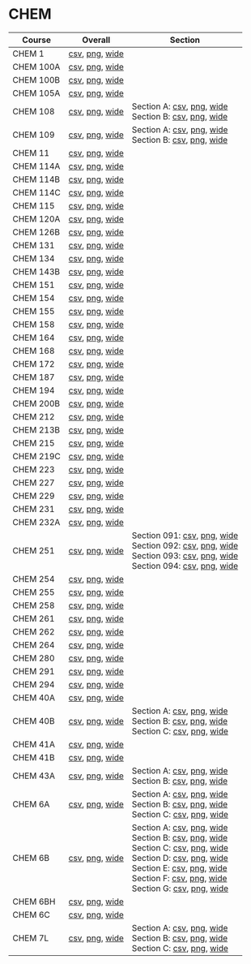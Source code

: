# CHEM

| Course | Overall | Section |
| ------ | ------- | ------- |
| CHEM 1 | [csv](https://github.com/UCSD-Historical-Enrollment-Data/2024Winter/blob/main/overall/CHEM%201.csv), [png](https://raw.githubusercontent.com/UCSD-Historical-Enrollment-Data/2024Winter/main/plot_overall/CHEM%201.png), [wide](https://raw.githubusercontent.com/UCSD-Historical-Enrollment-Data/2024Winter/main/plot_overall_wide/CHEM%201.png) |  |
| CHEM 100A | [csv](https://github.com/UCSD-Historical-Enrollment-Data/2024Winter/blob/main/overall/CHEM%20100A.csv), [png](https://raw.githubusercontent.com/UCSD-Historical-Enrollment-Data/2024Winter/main/plot_overall/CHEM%20100A.png), [wide](https://raw.githubusercontent.com/UCSD-Historical-Enrollment-Data/2024Winter/main/plot_overall_wide/CHEM%20100A.png) |  |
| CHEM 100B | [csv](https://github.com/UCSD-Historical-Enrollment-Data/2024Winter/blob/main/overall/CHEM%20100B.csv), [png](https://raw.githubusercontent.com/UCSD-Historical-Enrollment-Data/2024Winter/main/plot_overall/CHEM%20100B.png), [wide](https://raw.githubusercontent.com/UCSD-Historical-Enrollment-Data/2024Winter/main/plot_overall_wide/CHEM%20100B.png) |  |
| CHEM 105A | [csv](https://github.com/UCSD-Historical-Enrollment-Data/2024Winter/blob/main/overall/CHEM%20105A.csv), [png](https://raw.githubusercontent.com/UCSD-Historical-Enrollment-Data/2024Winter/main/plot_overall/CHEM%20105A.png), [wide](https://raw.githubusercontent.com/UCSD-Historical-Enrollment-Data/2024Winter/main/plot_overall_wide/CHEM%20105A.png) |  |
| CHEM 108 | [csv](https://github.com/UCSD-Historical-Enrollment-Data/2024Winter/blob/main/overall/CHEM%20108.csv), [png](https://raw.githubusercontent.com/UCSD-Historical-Enrollment-Data/2024Winter/main/plot_overall/CHEM%20108.png), [wide](https://raw.githubusercontent.com/UCSD-Historical-Enrollment-Data/2024Winter/main/plot_overall_wide/CHEM%20108.png) | Section A: [csv](https://github.com/UCSD-Historical-Enrollment-Data/2024Winter/blob/main/section/CHEM%20108_A.csv), [png](https://raw.githubusercontent.com/UCSD-Historical-Enrollment-Data/2024Winter/main/plot_section/CHEM%20108_A.png), [wide](https://raw.githubusercontent.com/UCSD-Historical-Enrollment-Data/2024Winter/main/plot_section_wide/CHEM%20108_A.png)<br>Section B: [csv](https://github.com/UCSD-Historical-Enrollment-Data/2024Winter/blob/main/section/CHEM%20108_B.csv), [png](https://raw.githubusercontent.com/UCSD-Historical-Enrollment-Data/2024Winter/main/plot_section/CHEM%20108_B.png), [wide](https://raw.githubusercontent.com/UCSD-Historical-Enrollment-Data/2024Winter/main/plot_section_wide/CHEM%20108_B.png) |
| CHEM 109 | [csv](https://github.com/UCSD-Historical-Enrollment-Data/2024Winter/blob/main/overall/CHEM%20109.csv), [png](https://raw.githubusercontent.com/UCSD-Historical-Enrollment-Data/2024Winter/main/plot_overall/CHEM%20109.png), [wide](https://raw.githubusercontent.com/UCSD-Historical-Enrollment-Data/2024Winter/main/plot_overall_wide/CHEM%20109.png) | Section A: [csv](https://github.com/UCSD-Historical-Enrollment-Data/2024Winter/blob/main/section/CHEM%20109_A.csv), [png](https://raw.githubusercontent.com/UCSD-Historical-Enrollment-Data/2024Winter/main/plot_section/CHEM%20109_A.png), [wide](https://raw.githubusercontent.com/UCSD-Historical-Enrollment-Data/2024Winter/main/plot_section_wide/CHEM%20109_A.png)<br>Section B: [csv](https://github.com/UCSD-Historical-Enrollment-Data/2024Winter/blob/main/section/CHEM%20109_B.csv), [png](https://raw.githubusercontent.com/UCSD-Historical-Enrollment-Data/2024Winter/main/plot_section/CHEM%20109_B.png), [wide](https://raw.githubusercontent.com/UCSD-Historical-Enrollment-Data/2024Winter/main/plot_section_wide/CHEM%20109_B.png) |
| CHEM 11 | [csv](https://github.com/UCSD-Historical-Enrollment-Data/2024Winter/blob/main/overall/CHEM%2011.csv), [png](https://raw.githubusercontent.com/UCSD-Historical-Enrollment-Data/2024Winter/main/plot_overall/CHEM%2011.png), [wide](https://raw.githubusercontent.com/UCSD-Historical-Enrollment-Data/2024Winter/main/plot_overall_wide/CHEM%2011.png) |  |
| CHEM 114A | [csv](https://github.com/UCSD-Historical-Enrollment-Data/2024Winter/blob/main/overall/CHEM%20114A.csv), [png](https://raw.githubusercontent.com/UCSD-Historical-Enrollment-Data/2024Winter/main/plot_overall/CHEM%20114A.png), [wide](https://raw.githubusercontent.com/UCSD-Historical-Enrollment-Data/2024Winter/main/plot_overall_wide/CHEM%20114A.png) |  |
| CHEM 114B | [csv](https://github.com/UCSD-Historical-Enrollment-Data/2024Winter/blob/main/overall/CHEM%20114B.csv), [png](https://raw.githubusercontent.com/UCSD-Historical-Enrollment-Data/2024Winter/main/plot_overall/CHEM%20114B.png), [wide](https://raw.githubusercontent.com/UCSD-Historical-Enrollment-Data/2024Winter/main/plot_overall_wide/CHEM%20114B.png) |  |
| CHEM 114C | [csv](https://github.com/UCSD-Historical-Enrollment-Data/2024Winter/blob/main/overall/CHEM%20114C.csv), [png](https://raw.githubusercontent.com/UCSD-Historical-Enrollment-Data/2024Winter/main/plot_overall/CHEM%20114C.png), [wide](https://raw.githubusercontent.com/UCSD-Historical-Enrollment-Data/2024Winter/main/plot_overall_wide/CHEM%20114C.png) |  |
| CHEM 115 | [csv](https://github.com/UCSD-Historical-Enrollment-Data/2024Winter/blob/main/overall/CHEM%20115.csv), [png](https://raw.githubusercontent.com/UCSD-Historical-Enrollment-Data/2024Winter/main/plot_overall/CHEM%20115.png), [wide](https://raw.githubusercontent.com/UCSD-Historical-Enrollment-Data/2024Winter/main/plot_overall_wide/CHEM%20115.png) |  |
| CHEM 120A | [csv](https://github.com/UCSD-Historical-Enrollment-Data/2024Winter/blob/main/overall/CHEM%20120A.csv), [png](https://raw.githubusercontent.com/UCSD-Historical-Enrollment-Data/2024Winter/main/plot_overall/CHEM%20120A.png), [wide](https://raw.githubusercontent.com/UCSD-Historical-Enrollment-Data/2024Winter/main/plot_overall_wide/CHEM%20120A.png) |  |
| CHEM 126B | [csv](https://github.com/UCSD-Historical-Enrollment-Data/2024Winter/blob/main/overall/CHEM%20126B.csv), [png](https://raw.githubusercontent.com/UCSD-Historical-Enrollment-Data/2024Winter/main/plot_overall/CHEM%20126B.png), [wide](https://raw.githubusercontent.com/UCSD-Historical-Enrollment-Data/2024Winter/main/plot_overall_wide/CHEM%20126B.png) |  |
| CHEM 131 | [csv](https://github.com/UCSD-Historical-Enrollment-Data/2024Winter/blob/main/overall/CHEM%20131.csv), [png](https://raw.githubusercontent.com/UCSD-Historical-Enrollment-Data/2024Winter/main/plot_overall/CHEM%20131.png), [wide](https://raw.githubusercontent.com/UCSD-Historical-Enrollment-Data/2024Winter/main/plot_overall_wide/CHEM%20131.png) |  |
| CHEM 134 | [csv](https://github.com/UCSD-Historical-Enrollment-Data/2024Winter/blob/main/overall/CHEM%20134.csv), [png](https://raw.githubusercontent.com/UCSD-Historical-Enrollment-Data/2024Winter/main/plot_overall/CHEM%20134.png), [wide](https://raw.githubusercontent.com/UCSD-Historical-Enrollment-Data/2024Winter/main/plot_overall_wide/CHEM%20134.png) |  |
| CHEM 143B | [csv](https://github.com/UCSD-Historical-Enrollment-Data/2024Winter/blob/main/overall/CHEM%20143B.csv), [png](https://raw.githubusercontent.com/UCSD-Historical-Enrollment-Data/2024Winter/main/plot_overall/CHEM%20143B.png), [wide](https://raw.githubusercontent.com/UCSD-Historical-Enrollment-Data/2024Winter/main/plot_overall_wide/CHEM%20143B.png) |  |
| CHEM 151 | [csv](https://github.com/UCSD-Historical-Enrollment-Data/2024Winter/blob/main/overall/CHEM%20151.csv), [png](https://raw.githubusercontent.com/UCSD-Historical-Enrollment-Data/2024Winter/main/plot_overall/CHEM%20151.png), [wide](https://raw.githubusercontent.com/UCSD-Historical-Enrollment-Data/2024Winter/main/plot_overall_wide/CHEM%20151.png) |  |
| CHEM 154 | [csv](https://github.com/UCSD-Historical-Enrollment-Data/2024Winter/blob/main/overall/CHEM%20154.csv), [png](https://raw.githubusercontent.com/UCSD-Historical-Enrollment-Data/2024Winter/main/plot_overall/CHEM%20154.png), [wide](https://raw.githubusercontent.com/UCSD-Historical-Enrollment-Data/2024Winter/main/plot_overall_wide/CHEM%20154.png) |  |
| CHEM 155 | [csv](https://github.com/UCSD-Historical-Enrollment-Data/2024Winter/blob/main/overall/CHEM%20155.csv), [png](https://raw.githubusercontent.com/UCSD-Historical-Enrollment-Data/2024Winter/main/plot_overall/CHEM%20155.png), [wide](https://raw.githubusercontent.com/UCSD-Historical-Enrollment-Data/2024Winter/main/plot_overall_wide/CHEM%20155.png) |  |
| CHEM 158 | [csv](https://github.com/UCSD-Historical-Enrollment-Data/2024Winter/blob/main/overall/CHEM%20158.csv), [png](https://raw.githubusercontent.com/UCSD-Historical-Enrollment-Data/2024Winter/main/plot_overall/CHEM%20158.png), [wide](https://raw.githubusercontent.com/UCSD-Historical-Enrollment-Data/2024Winter/main/plot_overall_wide/CHEM%20158.png) |  |
| CHEM 164 | [csv](https://github.com/UCSD-Historical-Enrollment-Data/2024Winter/blob/main/overall/CHEM%20164.csv), [png](https://raw.githubusercontent.com/UCSD-Historical-Enrollment-Data/2024Winter/main/plot_overall/CHEM%20164.png), [wide](https://raw.githubusercontent.com/UCSD-Historical-Enrollment-Data/2024Winter/main/plot_overall_wide/CHEM%20164.png) |  |
| CHEM 168 | [csv](https://github.com/UCSD-Historical-Enrollment-Data/2024Winter/blob/main/overall/CHEM%20168.csv), [png](https://raw.githubusercontent.com/UCSD-Historical-Enrollment-Data/2024Winter/main/plot_overall/CHEM%20168.png), [wide](https://raw.githubusercontent.com/UCSD-Historical-Enrollment-Data/2024Winter/main/plot_overall_wide/CHEM%20168.png) |  |
| CHEM 172 | [csv](https://github.com/UCSD-Historical-Enrollment-Data/2024Winter/blob/main/overall/CHEM%20172.csv), [png](https://raw.githubusercontent.com/UCSD-Historical-Enrollment-Data/2024Winter/main/plot_overall/CHEM%20172.png), [wide](https://raw.githubusercontent.com/UCSD-Historical-Enrollment-Data/2024Winter/main/plot_overall_wide/CHEM%20172.png) |  |
| CHEM 187 | [csv](https://github.com/UCSD-Historical-Enrollment-Data/2024Winter/blob/main/overall/CHEM%20187.csv), [png](https://raw.githubusercontent.com/UCSD-Historical-Enrollment-Data/2024Winter/main/plot_overall/CHEM%20187.png), [wide](https://raw.githubusercontent.com/UCSD-Historical-Enrollment-Data/2024Winter/main/plot_overall_wide/CHEM%20187.png) |  |
| CHEM 194 | [csv](https://github.com/UCSD-Historical-Enrollment-Data/2024Winter/blob/main/overall/CHEM%20194.csv), [png](https://raw.githubusercontent.com/UCSD-Historical-Enrollment-Data/2024Winter/main/plot_overall/CHEM%20194.png), [wide](https://raw.githubusercontent.com/UCSD-Historical-Enrollment-Data/2024Winter/main/plot_overall_wide/CHEM%20194.png) |  |
| CHEM 200B | [csv](https://github.com/UCSD-Historical-Enrollment-Data/2024Winter/blob/main/overall/CHEM%20200B.csv), [png](https://raw.githubusercontent.com/UCSD-Historical-Enrollment-Data/2024Winter/main/plot_overall/CHEM%20200B.png), [wide](https://raw.githubusercontent.com/UCSD-Historical-Enrollment-Data/2024Winter/main/plot_overall_wide/CHEM%20200B.png) |  |
| CHEM 212 | [csv](https://github.com/UCSD-Historical-Enrollment-Data/2024Winter/blob/main/overall/CHEM%20212.csv), [png](https://raw.githubusercontent.com/UCSD-Historical-Enrollment-Data/2024Winter/main/plot_overall/CHEM%20212.png), [wide](https://raw.githubusercontent.com/UCSD-Historical-Enrollment-Data/2024Winter/main/plot_overall_wide/CHEM%20212.png) |  |
| CHEM 213B | [csv](https://github.com/UCSD-Historical-Enrollment-Data/2024Winter/blob/main/overall/CHEM%20213B.csv), [png](https://raw.githubusercontent.com/UCSD-Historical-Enrollment-Data/2024Winter/main/plot_overall/CHEM%20213B.png), [wide](https://raw.githubusercontent.com/UCSD-Historical-Enrollment-Data/2024Winter/main/plot_overall_wide/CHEM%20213B.png) |  |
| CHEM 215 | [csv](https://github.com/UCSD-Historical-Enrollment-Data/2024Winter/blob/main/overall/CHEM%20215.csv), [png](https://raw.githubusercontent.com/UCSD-Historical-Enrollment-Data/2024Winter/main/plot_overall/CHEM%20215.png), [wide](https://raw.githubusercontent.com/UCSD-Historical-Enrollment-Data/2024Winter/main/plot_overall_wide/CHEM%20215.png) |  |
| CHEM 219C | [csv](https://github.com/UCSD-Historical-Enrollment-Data/2024Winter/blob/main/overall/CHEM%20219C.csv), [png](https://raw.githubusercontent.com/UCSD-Historical-Enrollment-Data/2024Winter/main/plot_overall/CHEM%20219C.png), [wide](https://raw.githubusercontent.com/UCSD-Historical-Enrollment-Data/2024Winter/main/plot_overall_wide/CHEM%20219C.png) |  |
| CHEM 223 | [csv](https://github.com/UCSD-Historical-Enrollment-Data/2024Winter/blob/main/overall/CHEM%20223.csv), [png](https://raw.githubusercontent.com/UCSD-Historical-Enrollment-Data/2024Winter/main/plot_overall/CHEM%20223.png), [wide](https://raw.githubusercontent.com/UCSD-Historical-Enrollment-Data/2024Winter/main/plot_overall_wide/CHEM%20223.png) |  |
| CHEM 227 | [csv](https://github.com/UCSD-Historical-Enrollment-Data/2024Winter/blob/main/overall/CHEM%20227.csv), [png](https://raw.githubusercontent.com/UCSD-Historical-Enrollment-Data/2024Winter/main/plot_overall/CHEM%20227.png), [wide](https://raw.githubusercontent.com/UCSD-Historical-Enrollment-Data/2024Winter/main/plot_overall_wide/CHEM%20227.png) |  |
| CHEM 229 | [csv](https://github.com/UCSD-Historical-Enrollment-Data/2024Winter/blob/main/overall/CHEM%20229.csv), [png](https://raw.githubusercontent.com/UCSD-Historical-Enrollment-Data/2024Winter/main/plot_overall/CHEM%20229.png), [wide](https://raw.githubusercontent.com/UCSD-Historical-Enrollment-Data/2024Winter/main/plot_overall_wide/CHEM%20229.png) |  |
| CHEM 231 | [csv](https://github.com/UCSD-Historical-Enrollment-Data/2024Winter/blob/main/overall/CHEM%20231.csv), [png](https://raw.githubusercontent.com/UCSD-Historical-Enrollment-Data/2024Winter/main/plot_overall/CHEM%20231.png), [wide](https://raw.githubusercontent.com/UCSD-Historical-Enrollment-Data/2024Winter/main/plot_overall_wide/CHEM%20231.png) |  |
| CHEM 232A | [csv](https://github.com/UCSD-Historical-Enrollment-Data/2024Winter/blob/main/overall/CHEM%20232A.csv), [png](https://raw.githubusercontent.com/UCSD-Historical-Enrollment-Data/2024Winter/main/plot_overall/CHEM%20232A.png), [wide](https://raw.githubusercontent.com/UCSD-Historical-Enrollment-Data/2024Winter/main/plot_overall_wide/CHEM%20232A.png) |  |
| CHEM 251 | [csv](https://github.com/UCSD-Historical-Enrollment-Data/2024Winter/blob/main/overall/CHEM%20251.csv), [png](https://raw.githubusercontent.com/UCSD-Historical-Enrollment-Data/2024Winter/main/plot_overall/CHEM%20251.png), [wide](https://raw.githubusercontent.com/UCSD-Historical-Enrollment-Data/2024Winter/main/plot_overall_wide/CHEM%20251.png) | Section 091: [csv](https://github.com/UCSD-Historical-Enrollment-Data/2024Winter/blob/main/section/CHEM%20251_091.csv), [png](https://raw.githubusercontent.com/UCSD-Historical-Enrollment-Data/2024Winter/main/plot_section/CHEM%20251_091.png), [wide](https://raw.githubusercontent.com/UCSD-Historical-Enrollment-Data/2024Winter/main/plot_section_wide/CHEM%20251_091.png)<br>Section 092: [csv](https://github.com/UCSD-Historical-Enrollment-Data/2024Winter/blob/main/section/CHEM%20251_092.csv), [png](https://raw.githubusercontent.com/UCSD-Historical-Enrollment-Data/2024Winter/main/plot_section/CHEM%20251_092.png), [wide](https://raw.githubusercontent.com/UCSD-Historical-Enrollment-Data/2024Winter/main/plot_section_wide/CHEM%20251_092.png)<br>Section 093: [csv](https://github.com/UCSD-Historical-Enrollment-Data/2024Winter/blob/main/section/CHEM%20251_093.csv), [png](https://raw.githubusercontent.com/UCSD-Historical-Enrollment-Data/2024Winter/main/plot_section/CHEM%20251_093.png), [wide](https://raw.githubusercontent.com/UCSD-Historical-Enrollment-Data/2024Winter/main/plot_section_wide/CHEM%20251_093.png)<br>Section 094: [csv](https://github.com/UCSD-Historical-Enrollment-Data/2024Winter/blob/main/section/CHEM%20251_094.csv), [png](https://raw.githubusercontent.com/UCSD-Historical-Enrollment-Data/2024Winter/main/plot_section/CHEM%20251_094.png), [wide](https://raw.githubusercontent.com/UCSD-Historical-Enrollment-Data/2024Winter/main/plot_section_wide/CHEM%20251_094.png) |
| CHEM 254 | [csv](https://github.com/UCSD-Historical-Enrollment-Data/2024Winter/blob/main/overall/CHEM%20254.csv), [png](https://raw.githubusercontent.com/UCSD-Historical-Enrollment-Data/2024Winter/main/plot_overall/CHEM%20254.png), [wide](https://raw.githubusercontent.com/UCSD-Historical-Enrollment-Data/2024Winter/main/plot_overall_wide/CHEM%20254.png) |  |
| CHEM 255 | [csv](https://github.com/UCSD-Historical-Enrollment-Data/2024Winter/blob/main/overall/CHEM%20255.csv), [png](https://raw.githubusercontent.com/UCSD-Historical-Enrollment-Data/2024Winter/main/plot_overall/CHEM%20255.png), [wide](https://raw.githubusercontent.com/UCSD-Historical-Enrollment-Data/2024Winter/main/plot_overall_wide/CHEM%20255.png) |  |
| CHEM 258 | [csv](https://github.com/UCSD-Historical-Enrollment-Data/2024Winter/blob/main/overall/CHEM%20258.csv), [png](https://raw.githubusercontent.com/UCSD-Historical-Enrollment-Data/2024Winter/main/plot_overall/CHEM%20258.png), [wide](https://raw.githubusercontent.com/UCSD-Historical-Enrollment-Data/2024Winter/main/plot_overall_wide/CHEM%20258.png) |  |
| CHEM 261 | [csv](https://github.com/UCSD-Historical-Enrollment-Data/2024Winter/blob/main/overall/CHEM%20261.csv), [png](https://raw.githubusercontent.com/UCSD-Historical-Enrollment-Data/2024Winter/main/plot_overall/CHEM%20261.png), [wide](https://raw.githubusercontent.com/UCSD-Historical-Enrollment-Data/2024Winter/main/plot_overall_wide/CHEM%20261.png) |  |
| CHEM 262 | [csv](https://github.com/UCSD-Historical-Enrollment-Data/2024Winter/blob/main/overall/CHEM%20262.csv), [png](https://raw.githubusercontent.com/UCSD-Historical-Enrollment-Data/2024Winter/main/plot_overall/CHEM%20262.png), [wide](https://raw.githubusercontent.com/UCSD-Historical-Enrollment-Data/2024Winter/main/plot_overall_wide/CHEM%20262.png) |  |
| CHEM 264 | [csv](https://github.com/UCSD-Historical-Enrollment-Data/2024Winter/blob/main/overall/CHEM%20264.csv), [png](https://raw.githubusercontent.com/UCSD-Historical-Enrollment-Data/2024Winter/main/plot_overall/CHEM%20264.png), [wide](https://raw.githubusercontent.com/UCSD-Historical-Enrollment-Data/2024Winter/main/plot_overall_wide/CHEM%20264.png) |  |
| CHEM 280 | [csv](https://github.com/UCSD-Historical-Enrollment-Data/2024Winter/blob/main/overall/CHEM%20280.csv), [png](https://raw.githubusercontent.com/UCSD-Historical-Enrollment-Data/2024Winter/main/plot_overall/CHEM%20280.png), [wide](https://raw.githubusercontent.com/UCSD-Historical-Enrollment-Data/2024Winter/main/plot_overall_wide/CHEM%20280.png) |  |
| CHEM 291 | [csv](https://github.com/UCSD-Historical-Enrollment-Data/2024Winter/blob/main/overall/CHEM%20291.csv), [png](https://raw.githubusercontent.com/UCSD-Historical-Enrollment-Data/2024Winter/main/plot_overall/CHEM%20291.png), [wide](https://raw.githubusercontent.com/UCSD-Historical-Enrollment-Data/2024Winter/main/plot_overall_wide/CHEM%20291.png) |  |
| CHEM 294 | [csv](https://github.com/UCSD-Historical-Enrollment-Data/2024Winter/blob/main/overall/CHEM%20294.csv), [png](https://raw.githubusercontent.com/UCSD-Historical-Enrollment-Data/2024Winter/main/plot_overall/CHEM%20294.png), [wide](https://raw.githubusercontent.com/UCSD-Historical-Enrollment-Data/2024Winter/main/plot_overall_wide/CHEM%20294.png) |  |
| CHEM 40A | [csv](https://github.com/UCSD-Historical-Enrollment-Data/2024Winter/blob/main/overall/CHEM%2040A.csv), [png](https://raw.githubusercontent.com/UCSD-Historical-Enrollment-Data/2024Winter/main/plot_overall/CHEM%2040A.png), [wide](https://raw.githubusercontent.com/UCSD-Historical-Enrollment-Data/2024Winter/main/plot_overall_wide/CHEM%2040A.png) |  |
| CHEM 40B | [csv](https://github.com/UCSD-Historical-Enrollment-Data/2024Winter/blob/main/overall/CHEM%2040B.csv), [png](https://raw.githubusercontent.com/UCSD-Historical-Enrollment-Data/2024Winter/main/plot_overall/CHEM%2040B.png), [wide](https://raw.githubusercontent.com/UCSD-Historical-Enrollment-Data/2024Winter/main/plot_overall_wide/CHEM%2040B.png) | Section A: [csv](https://github.com/UCSD-Historical-Enrollment-Data/2024Winter/blob/main/section/CHEM%2040B_A.csv), [png](https://raw.githubusercontent.com/UCSD-Historical-Enrollment-Data/2024Winter/main/plot_section/CHEM%2040B_A.png), [wide](https://raw.githubusercontent.com/UCSD-Historical-Enrollment-Data/2024Winter/main/plot_section_wide/CHEM%2040B_A.png)<br>Section B: [csv](https://github.com/UCSD-Historical-Enrollment-Data/2024Winter/blob/main/section/CHEM%2040B_B.csv), [png](https://raw.githubusercontent.com/UCSD-Historical-Enrollment-Data/2024Winter/main/plot_section/CHEM%2040B_B.png), [wide](https://raw.githubusercontent.com/UCSD-Historical-Enrollment-Data/2024Winter/main/plot_section_wide/CHEM%2040B_B.png)<br>Section C: [csv](https://github.com/UCSD-Historical-Enrollment-Data/2024Winter/blob/main/section/CHEM%2040B_C.csv), [png](https://raw.githubusercontent.com/UCSD-Historical-Enrollment-Data/2024Winter/main/plot_section/CHEM%2040B_C.png), [wide](https://raw.githubusercontent.com/UCSD-Historical-Enrollment-Data/2024Winter/main/plot_section_wide/CHEM%2040B_C.png) |
| CHEM 41A | [csv](https://github.com/UCSD-Historical-Enrollment-Data/2024Winter/blob/main/overall/CHEM%2041A.csv), [png](https://raw.githubusercontent.com/UCSD-Historical-Enrollment-Data/2024Winter/main/plot_overall/CHEM%2041A.png), [wide](https://raw.githubusercontent.com/UCSD-Historical-Enrollment-Data/2024Winter/main/plot_overall_wide/CHEM%2041A.png) |  |
| CHEM 41B | [csv](https://github.com/UCSD-Historical-Enrollment-Data/2024Winter/blob/main/overall/CHEM%2041B.csv), [png](https://raw.githubusercontent.com/UCSD-Historical-Enrollment-Data/2024Winter/main/plot_overall/CHEM%2041B.png), [wide](https://raw.githubusercontent.com/UCSD-Historical-Enrollment-Data/2024Winter/main/plot_overall_wide/CHEM%2041B.png) |  |
| CHEM 43A | [csv](https://github.com/UCSD-Historical-Enrollment-Data/2024Winter/blob/main/overall/CHEM%2043A.csv), [png](https://raw.githubusercontent.com/UCSD-Historical-Enrollment-Data/2024Winter/main/plot_overall/CHEM%2043A.png), [wide](https://raw.githubusercontent.com/UCSD-Historical-Enrollment-Data/2024Winter/main/plot_overall_wide/CHEM%2043A.png) | Section A: [csv](https://github.com/UCSD-Historical-Enrollment-Data/2024Winter/blob/main/section/CHEM%2043A_A.csv), [png](https://raw.githubusercontent.com/UCSD-Historical-Enrollment-Data/2024Winter/main/plot_section/CHEM%2043A_A.png), [wide](https://raw.githubusercontent.com/UCSD-Historical-Enrollment-Data/2024Winter/main/plot_section_wide/CHEM%2043A_A.png)<br>Section B: [csv](https://github.com/UCSD-Historical-Enrollment-Data/2024Winter/blob/main/section/CHEM%2043A_B.csv), [png](https://raw.githubusercontent.com/UCSD-Historical-Enrollment-Data/2024Winter/main/plot_section/CHEM%2043A_B.png), [wide](https://raw.githubusercontent.com/UCSD-Historical-Enrollment-Data/2024Winter/main/plot_section_wide/CHEM%2043A_B.png) |
| CHEM 6A | [csv](https://github.com/UCSD-Historical-Enrollment-Data/2024Winter/blob/main/overall/CHEM%206A.csv), [png](https://raw.githubusercontent.com/UCSD-Historical-Enrollment-Data/2024Winter/main/plot_overall/CHEM%206A.png), [wide](https://raw.githubusercontent.com/UCSD-Historical-Enrollment-Data/2024Winter/main/plot_overall_wide/CHEM%206A.png) | Section A: [csv](https://github.com/UCSD-Historical-Enrollment-Data/2024Winter/blob/main/section/CHEM%206A_A.csv), [png](https://raw.githubusercontent.com/UCSD-Historical-Enrollment-Data/2024Winter/main/plot_section/CHEM%206A_A.png), [wide](https://raw.githubusercontent.com/UCSD-Historical-Enrollment-Data/2024Winter/main/plot_section_wide/CHEM%206A_A.png)<br>Section B: [csv](https://github.com/UCSD-Historical-Enrollment-Data/2024Winter/blob/main/section/CHEM%206A_B.csv), [png](https://raw.githubusercontent.com/UCSD-Historical-Enrollment-Data/2024Winter/main/plot_section/CHEM%206A_B.png), [wide](https://raw.githubusercontent.com/UCSD-Historical-Enrollment-Data/2024Winter/main/plot_section_wide/CHEM%206A_B.png)<br>Section C: [csv](https://github.com/UCSD-Historical-Enrollment-Data/2024Winter/blob/main/section/CHEM%206A_C.csv), [png](https://raw.githubusercontent.com/UCSD-Historical-Enrollment-Data/2024Winter/main/plot_section/CHEM%206A_C.png), [wide](https://raw.githubusercontent.com/UCSD-Historical-Enrollment-Data/2024Winter/main/plot_section_wide/CHEM%206A_C.png) |
| CHEM 6B | [csv](https://github.com/UCSD-Historical-Enrollment-Data/2024Winter/blob/main/overall/CHEM%206B.csv), [png](https://raw.githubusercontent.com/UCSD-Historical-Enrollment-Data/2024Winter/main/plot_overall/CHEM%206B.png), [wide](https://raw.githubusercontent.com/UCSD-Historical-Enrollment-Data/2024Winter/main/plot_overall_wide/CHEM%206B.png) | Section A: [csv](https://github.com/UCSD-Historical-Enrollment-Data/2024Winter/blob/main/section/CHEM%206B_A.csv), [png](https://raw.githubusercontent.com/UCSD-Historical-Enrollment-Data/2024Winter/main/plot_section/CHEM%206B_A.png), [wide](https://raw.githubusercontent.com/UCSD-Historical-Enrollment-Data/2024Winter/main/plot_section_wide/CHEM%206B_A.png)<br>Section B: [csv](https://github.com/UCSD-Historical-Enrollment-Data/2024Winter/blob/main/section/CHEM%206B_B.csv), [png](https://raw.githubusercontent.com/UCSD-Historical-Enrollment-Data/2024Winter/main/plot_section/CHEM%206B_B.png), [wide](https://raw.githubusercontent.com/UCSD-Historical-Enrollment-Data/2024Winter/main/plot_section_wide/CHEM%206B_B.png)<br>Section C: [csv](https://github.com/UCSD-Historical-Enrollment-Data/2024Winter/blob/main/section/CHEM%206B_C.csv), [png](https://raw.githubusercontent.com/UCSD-Historical-Enrollment-Data/2024Winter/main/plot_section/CHEM%206B_C.png), [wide](https://raw.githubusercontent.com/UCSD-Historical-Enrollment-Data/2024Winter/main/plot_section_wide/CHEM%206B_C.png)<br>Section D: [csv](https://github.com/UCSD-Historical-Enrollment-Data/2024Winter/blob/main/section/CHEM%206B_D.csv), [png](https://raw.githubusercontent.com/UCSD-Historical-Enrollment-Data/2024Winter/main/plot_section/CHEM%206B_D.png), [wide](https://raw.githubusercontent.com/UCSD-Historical-Enrollment-Data/2024Winter/main/plot_section_wide/CHEM%206B_D.png)<br>Section E: [csv](https://github.com/UCSD-Historical-Enrollment-Data/2024Winter/blob/main/section/CHEM%206B_E.csv), [png](https://raw.githubusercontent.com/UCSD-Historical-Enrollment-Data/2024Winter/main/plot_section/CHEM%206B_E.png), [wide](https://raw.githubusercontent.com/UCSD-Historical-Enrollment-Data/2024Winter/main/plot_section_wide/CHEM%206B_E.png)<br>Section F: [csv](https://github.com/UCSD-Historical-Enrollment-Data/2024Winter/blob/main/section/CHEM%206B_F.csv), [png](https://raw.githubusercontent.com/UCSD-Historical-Enrollment-Data/2024Winter/main/plot_section/CHEM%206B_F.png), [wide](https://raw.githubusercontent.com/UCSD-Historical-Enrollment-Data/2024Winter/main/plot_section_wide/CHEM%206B_F.png)<br>Section G: [csv](https://github.com/UCSD-Historical-Enrollment-Data/2024Winter/blob/main/section/CHEM%206B_G.csv), [png](https://raw.githubusercontent.com/UCSD-Historical-Enrollment-Data/2024Winter/main/plot_section/CHEM%206B_G.png), [wide](https://raw.githubusercontent.com/UCSD-Historical-Enrollment-Data/2024Winter/main/plot_section_wide/CHEM%206B_G.png) |
| CHEM 6BH | [csv](https://github.com/UCSD-Historical-Enrollment-Data/2024Winter/blob/main/overall/CHEM%206BH.csv), [png](https://raw.githubusercontent.com/UCSD-Historical-Enrollment-Data/2024Winter/main/plot_overall/CHEM%206BH.png), [wide](https://raw.githubusercontent.com/UCSD-Historical-Enrollment-Data/2024Winter/main/plot_overall_wide/CHEM%206BH.png) |  |
| CHEM 6C | [csv](https://github.com/UCSD-Historical-Enrollment-Data/2024Winter/blob/main/overall/CHEM%206C.csv), [png](https://raw.githubusercontent.com/UCSD-Historical-Enrollment-Data/2024Winter/main/plot_overall/CHEM%206C.png), [wide](https://raw.githubusercontent.com/UCSD-Historical-Enrollment-Data/2024Winter/main/plot_overall_wide/CHEM%206C.png) |  |
| CHEM 7L | [csv](https://github.com/UCSD-Historical-Enrollment-Data/2024Winter/blob/main/overall/CHEM%207L.csv), [png](https://raw.githubusercontent.com/UCSD-Historical-Enrollment-Data/2024Winter/main/plot_overall/CHEM%207L.png), [wide](https://raw.githubusercontent.com/UCSD-Historical-Enrollment-Data/2024Winter/main/plot_overall_wide/CHEM%207L.png) | Section A: [csv](https://github.com/UCSD-Historical-Enrollment-Data/2024Winter/blob/main/section/CHEM%207L_A.csv), [png](https://raw.githubusercontent.com/UCSD-Historical-Enrollment-Data/2024Winter/main/plot_section/CHEM%207L_A.png), [wide](https://raw.githubusercontent.com/UCSD-Historical-Enrollment-Data/2024Winter/main/plot_section_wide/CHEM%207L_A.png)<br>Section B: [csv](https://github.com/UCSD-Historical-Enrollment-Data/2024Winter/blob/main/section/CHEM%207L_B.csv), [png](https://raw.githubusercontent.com/UCSD-Historical-Enrollment-Data/2024Winter/main/plot_section/CHEM%207L_B.png), [wide](https://raw.githubusercontent.com/UCSD-Historical-Enrollment-Data/2024Winter/main/plot_section_wide/CHEM%207L_B.png)<br>Section C: [csv](https://github.com/UCSD-Historical-Enrollment-Data/2024Winter/blob/main/section/CHEM%207L_C.csv), [png](https://raw.githubusercontent.com/UCSD-Historical-Enrollment-Data/2024Winter/main/plot_section/CHEM%207L_C.png), [wide](https://raw.githubusercontent.com/UCSD-Historical-Enrollment-Data/2024Winter/main/plot_section_wide/CHEM%207L_C.png) |
